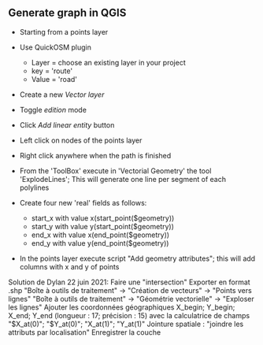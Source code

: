 ## Generate graph in QGIS

* Starting from a points layer
* Use QuickOSM plugin
  * Layer = choose an existing layer in your project
  * key = 'route'
  * Value = 'road'
* Create a new _Vector layer_
* Toggle _edition_ mode
* Click _Add linear entity_ button
* Left click on nodes of the points layer
* Right click anywhere when the path is finished

* From the 'ToolBox' execute in 'Vectorial Geometry' the tool 'ExplodeLines'; This will generate one line per segment of each polylines
* Create four new 'real' fields as follows:
   * start_x with value x(start_point($geometry))
   * start_y with value y(start_point($geometry))
   * end_x with value x(end_point($geometry))
   * end_y with value y(end_point($geometry))

* In the points layer execute script "Add geometry attributes"; this will add columns with x and y of points


Solution de Dylan 22 juin 2021:
Faire une "intersection"
Exporter en format .shp
"Boîte à outils de traitement" -> "Création de vecteurs" -> "Points vers lignes"
"Boîte à outils de traitement" -> "Géométrie vectorielle" -> "Exploser les lignes"
Ajouter les coordonnées géographiques X_begin; Y_begin; X_end; Y_end (longueur : 17; précision : 15) avec la calculatrice de champs "$X_at(0)"; "$Y_at(0)"; "X_at(1)"; "Y_at(1)"
Jointure spatiale : "joindre les attributs par localisation"
Enregistrer la couche
